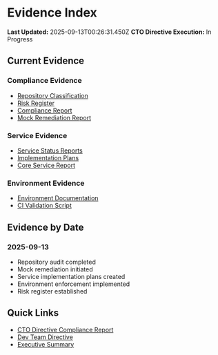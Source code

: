 # Evidence Index

**Last Updated:** 2025-09-13T00:26:31.450Z
**CTO Directive Execution:** In Progress

## Current Evidence

### Compliance Evidence
- [Repository Classification](2025-09-13/repo_classification.md)
- [Risk Register](2025-09-13/risk_register.md)
- [Compliance Report](2025-09-13/compliance_report.md)
- [Mock Remediation Report](2025-09-13/mock_remediation_report.md)

### Service Evidence
- [Service Status Reports](../research/service_status/)
- [Implementation Plans](../research/service_status/)
- [Core Service Report](../research/service_status/core_service_implementation_report.md)

### Environment Evidence
- [Environment Documentation](../../docs/environment.md)
- [CI Validation Script](../../scripts/ci-validate-environment.mjs)

## Evidence by Date

### 2025-09-13
- Repository audit completed
- Mock remediation initiated
- Service implementation plans created
- Environment enforcement implemented
- Risk register established

## Quick Links

- [CTO Directive Compliance Report](../../CTO_DIRECTIVE_COMPLIANCE_REPORT.md)
- [Dev Team Directive](../../DEV_TEAM_DIRECTIVE.md)
- [Executive Summary](../../EXECUTIVE_SUMMARY.md)


